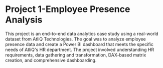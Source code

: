 # Project 1-Employee Presence Analysis 
This project is an end-to-end data analytics case study using a real-world dataset from AtliQ Technologies. The goal was to analyze employee presence data and create a Power BI dashboard that meets the specific needs of AtliQ's HR department. The project involved understanding HR requirements, data gathering and transformation, DAX-based matrix creation, and comprehensive dashboarding. 


